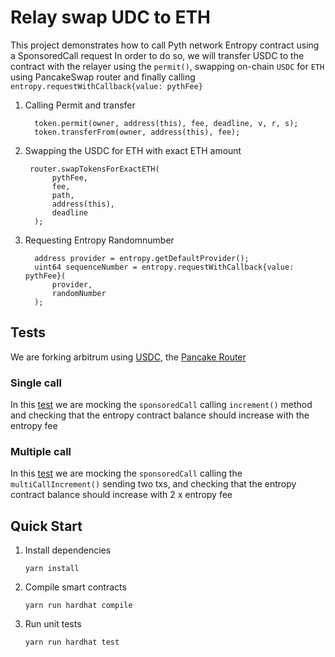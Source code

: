 # Relay swap UDC to ETH

This project demonstrates how to call Pyth network Entropy contract using a SponsoredCall request
In order to do so, we will transfer USDC to the contract with the relayer using the `permit()`, swapping on-chain `USDC` for `ETH` using PancakeSwap router and finally calling `entropy.requestWithCallback{value: pythFee}`

1. Calling Permit and transfer
      ```
        token.permit(owner, address(this), fee, deadline, v, r, s);
        token.transferFrom(owner, address(this), fee);
      ```

2. Swapping the USDC for ETH with exact ETH amount

      ```
       router.swapTokensForExactETH(
            pythFee,
            fee,
            path,
            address(this),
            deadline
        );
      ```

3. Requesting Entropy Randomnumber

      ```
        address provider = entropy.getDefaultProvider();
        uint64 sequenceNumber = entropy.requestWithCallback{value: pythFee}(
            provider,
            randomNumber
        );
      ```


## Tests
We are forking arbitrum using [USDC](https://arbiscan.io/address/0xaf88d065e77c8cc2239327c5edb3a432268e5831), the [Pancake Router](0x8cFe327CEc66d1C090Dd72bd0FF11d690C33a2Eb)

### Single call
In this [test](./test/CounterPermit.test.ts#L63) we are mocking the `sponsoredCall` calling `increment()` method and checking that the entropy contract balance should increase with the entropy fee

### Multiple call
In this [test](./test/CounterPermit.test.ts#L63) we are mocking the `sponsoredCall` calling the `multiCallIncrement()` sending two txs, and checking that the entropy contract balance should increase with  2 x entropy fee


## Quick Start
1. Install dependencies
   ```
   yarn install
   ```
2. Compile smart contracts
   ```
   yarn run hardhat compile
   ```
3. Run unit tests
   ```
   yarn run hardhat test
   ```
